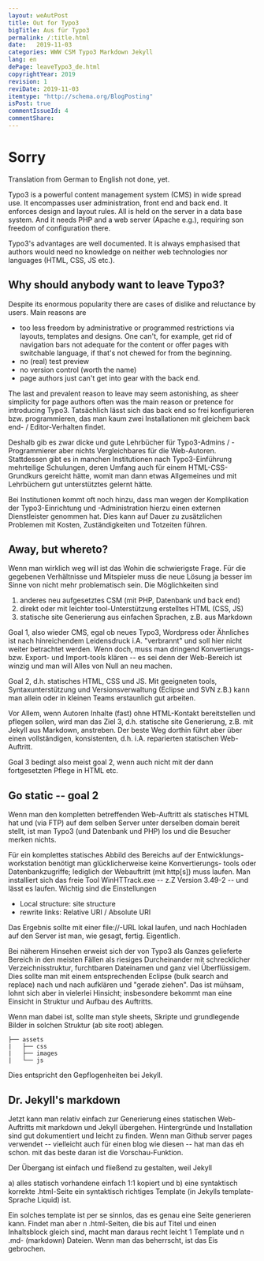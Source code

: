 ```yaml
---
layout: weAutPost
title: Out for Typo3
bigTitle: Aus für Typo3
permalink: /:title.html
date:   2019-11-03
categories: WWW CSM Typo3 Markdown Jekyll
lang: en
dePage: leaveTypo3_de.html
copyrightYear: 2019
revision: 1
reviDate: 2019-11-03
itemtype: "http://schema.org/BlogPosting"
isPost: true
commentIssueId: 4
commentShare:
---
```

# Sorry
Translation from German to English not done, yet.

Typo3 is a powerful content management system (CMS) in wide spread use. It
encompasses user administration, front end and back end. It enforces design
and layout rules. All is held on the server in a data base system. And it 
needs PHP and a web server (Apache e.g.), requiring son freedom of 
configuration there.

Typo3's advantages are well documented. It is always emphasised that authors 
would need no knowledge on neither web technologies nor languages (HTML, CSS,
JS etc.).

## Why should anybody want to leave Typo3?

Despite its enormous popularity there are cases of dislike and reluctance by
users. Main reasons are
 - too less freedom by administrative or programmed restrictions via layouts,
   templates and designs. One can't, for example, get rid of navigation bars
   not adequate for the content or offer pages with switchable language, if
   that's not chewed for from the beginning.
 - no (real) test preview
 - no version control (worth the name)
 - page authors just can't get into gear with the back end.
 
The last and prevalent reason to leave may seem astonishing, as sheer
simplicity for page authors often was the main reason or pretence for 
introducing Typo3. Tatsächlich lässt sich das back end
so frei konfigurieren bzw. programmieren, das man kaum zwei Installationen 
mit gleichem back end- / Editor-Verhalten findet.

Deshalb gib es zwar dicke und gute Lehrbücher für Typo3-Admins / 
-Programmierer aber nichts Vergleichbares für die Web-Autoren. Stattdessen 
gibt es in manchen Institutionen nach Typo3-Einführung mehrteilige 
Schulungen, deren Umfang auch für einem HTML-CSS-Grundkurs gereicht hätte,
womit man dann etwas Allgemeines und mit Lehrbüchern gut unterstütztes 
gelernt hätte. 

Bei Institutionen kommt oft noch hinzu, dass man wegen der Komplikation der
Typo3-Einrichtung und -Administration hierzu einen externen Dienstleister
genommen hat. Dies kann auf Dauer zu zusätzlichen Problemen mit Kosten,
Zuständigkeiten und Totzeiten führen.

## Away, but whereto?

Wenn man wirklich weg will ist das Wohin die schwierigste Frage. Für die 
gegebenen Verhältnisse und Mitspieler muss die neue Lösung ja besser im Sinne
von nicht mehr problematisch sein. Die Möglichkeiten sind
 1. anderes neu aufgesetztes CSM (mit PHP, Datenbank und back end)
 2. direkt oder mit leichter tool-Unterstützung erstelltes HTML (CSS, JS)
 3. statische site Generierung aus einfachen Sprachen, z.B. aus Markdown
 
Goal 1, also wieder CMS,  egal ob neues Typo3, Wordpress oder Ähnliches ist
nach hinreichendem Leidensdruck i.A. "verbrannt" und soll hier nicht weiter 
betrachtet werden. Wenn doch, muss man dringend Konvertierungs- bzw. Export-
und Import-tools klären -- es sei denn der Web-Bereich ist winzig und man 
will Alles von Null an neu machen.

Goal 2, d.h. statisches HTML, CSS und JS. Mit geeigneten tools, 
Syntaxunterstützung und Versionsverwaltung (Eclipse und SVN z.B.) kann man
allein oder in kleinen Teams erstaunlich gut arbeiten.

Vor Allem, wenn Autoren Inhalte (fast) ohne HTML-Kontakt bereitstellen und
pflegen sollen, wird man das Ziel 3, d.h. statische site Generierung, z.B.
mit Jekyll aus Markdown, anstreben. Der beste Weg dorthin führt aber über 
einen vollständigen, konsistenten, d.h. i.A. reparierten statischen 
Web-Auftritt. 

Goal 3 bedingt also meist goal 2, wenn auch nicht mit der dann fortgesetzten
Pflege in HTML etc.  
  
## Go static -- goal 2

Wenn man den kompletten betreffenden Web-Auftritt als statisches HTML hat 
und (via FTP) auf dem selben Server unter derselben domain bereit stellt,
ist man Typo3 (und Datenbank und PHP) los und die Besucher merken nichts.

Für ein komplettes statisches Abbild des Bereichs auf der 
Entwicklungs-workstation benötigt man glücklicherweise keine Konvertierungs-
tools oder Datenbankzugriffe; lediglich der Webauftritt (mit http[s]) muss
laufen. Man installiert sich das freie Tool WinHTTrack.exe -- z.Z Version
3.49-2 -- und lässt es laufen. Wichtig sind die Einstellungen 
 - Local structure: site structure
 - rewrite links: Relative URI / Absolute URI
 
Das Ergebnis sollte mit einer file://-URL lokal laufen, und nach Hochladen
auf den Server ist man, wie gesagt, fertig. Eigentlich.

Bei näherem Hinsehen erweist sich der von Typo3 als Ganzes gelieferte 
Bereich in den meisten Fällen als riesiges Durcheinander mit schrecklicher 
Verzeichnisstruktur, furchtbaren Dateinamen und ganz viel Überflüssigem. Dies 
sollte man mit einem entsprechenden Eclipse (bulk search and replace) nach
und nach aufklären und "gerade ziehen". Das ist mühsam, lohnt sich aber in
vielerlei Hinsicht; insbesondere bekommt man eine Einsicht in Struktur und 
Aufbau des Auftritts. 

Wenn man dabei ist, sollte man style sheets, Skripte und grundlegende Bilder
in solchen Struktur (ab site root) ablegen.
```
├── assets
|   ├── css
|   ├── images
|   └── js
```
Dies entspricht den Gepflogenheiten bei Jekyll.

## Dr. Jekyll's markdown

Jetzt kann man relativ einfach zur Generierung eines statischen Web-Auftritts
mit markdown und Jekyll übergehen. Hintergründe und Installation sind gut 
dokumentiert und leicht zu finden. Wenn man Github server pages verwendet --
vielleicht auch für einen blog wie diesen -- hat man das eh schon. mit das
beste daran ist die Vorschau-Funktion.

Der Übergang ist einfach und fließend zu gestalten, weil Jekyll

 a) alles statisch vorhandene einfach 1:1 kopiert und
 b) eine syntaktisch korrekte .html-Seite ein syntaktisch richtiges
    Template (in Jekylls template-Sprache Liquid) ist.
    
Ein solches template ist per se sinnlos, das es genau eine Seite generieren
kann. Findet man aber n .html-Seiten, die bis auf Titel und einen 
Inhaltsblock gleich sind, macht man daraus recht leicht 1 Template und n 
.md- (markdown) Dateien. Wenn man das beherrscht, ist das Eis gebrochen.
